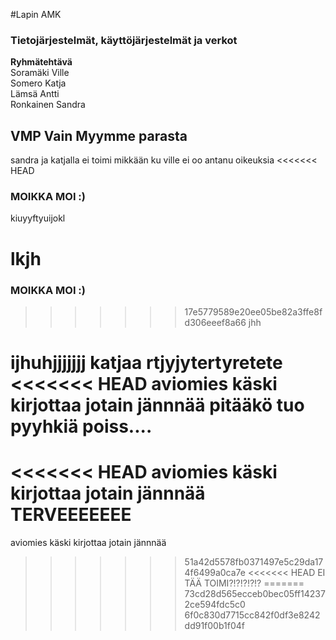 #Lapin AMK 
### Tietojärjestelmät, käyttöjärjestelmät ja verkot 
**Ryhmätehtävä**<br>
Soramäki Ville<br> Somero Katja<br> Lämsä Antti<br> Ronkainen Sandra
## VMP Vain Myymme parasta

sandra ja katjalla ei toimi mikkään ku ville ei oo antanu oikeuksia
<<<<<<< HEAD
### MOIKKA MOI :) 
kiuyyftyuijokl

lkjh
=======
### MOIKKA MOI :) 
>>>>>>> 17e5779589e20ee05be82a3ffe8fd306eeef8a66
jhh

ijhuhjjjjjjj katjaa
rtjyjytertyretete
<<<<<<< HEAD
aviomies käski kirjottaa jotain jännnää
pitääkö tuo pyyhkiä poiss....
=======
<<<<<<< HEAD
aviomies käski kirjottaa jotain jännnää
TERVEEEEEEE
=======
aviomies käski kirjottaa jotain jännnää
>>>>>>> 51a42d5578fb0371497e5c29da174f6499a0ca7e
<<<<<<< HEAD
EI TÄÄ TOIMI?!?!?!?!?
=======
>>>>>>> 73cd28d565ecceb0bec05ff142372ce594fdc5c0
>>>>>>> 6f0c830d7715cc842f0df3e8242dd91f00b1f04f
